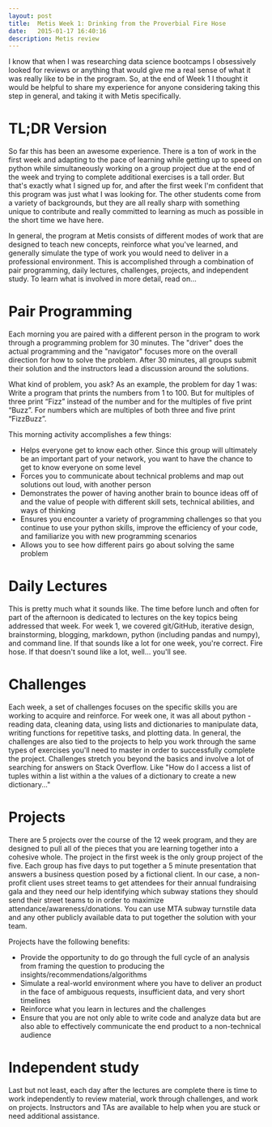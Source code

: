 ```yaml
---
layout: post
title:  Metis Week 1: Drinking from the Proverbial Fire Hose
date:   2015-01-17 16:40:16
description: Metis review
---
```


I know that when I was researching data science bootcamps I obsessively looked for reviews or anything that would give me a real sense of what it was really like to be in the program. So, at the end of Week 1 I thought it would be helpful to share my experience for anyone considering taking this step in general, and taking it with Metis specifically.

# TL;DR Version

So far this has been an awesome experience. There is a ton of work in the first week and adapting to the pace of learning while getting up to speed on python while simultaneously working on a group project due at the end of the week and trying to complete additional exercises is a tall order. But that's exactly what I signed up for, and after the first week I'm confident that this program was just what I was looking for. The other students come from a variety of backgrounds, but they are all really sharp with something unique to contribute and really committed to learning as much as possible in the short time we have here.

In general, the program at Metis consists of different modes of work that are designed to teach new concepts, reinforce what you've learned, and generally simulate the type of work you would need to deliver in a professional environment. This is accomplished through a combination of pair programming, daily lectures, challenges, projects, and independent study. To learn what is involved in more detail, read on...

# Pair Programming

Each morning you are paired with a different person in the program to work through a programming problem for 30 minutes. The "driver" does the actual programming and the "navigator" focuses more on the overall direction for how to solve the problem. After 30 minutes, all groups submit their solution and the instructors lead a discussion around the solutions.

What kind of problem, you ask? As an example, the problem for day 1 was: Write a program that prints the numbers from 1 to 100. But for multiples of three print “Fizz” instead of the number and for the multiples of five print “Buzz”. For numbers which are multiples of both three and five print “FizzBuzz”.

This morning activity accomplishes a few things:
* Helps everyone get to know each other. Since this group will ultimately be an important part of your network, you want to have the chance to get to know everyone on some level
* Forces you to communicate about technical problems and map out solutions out loud, with another person
* Demonstrates the power of having another brain to bounce ideas off of and the value of people with different skill sets, technical abilities, and ways of thinking
* Ensures you encounter a variety of programming challenges so that you continue to use your python skills, improve the efficiency of your code, and familiarize you with new programming scenarios
* Allows you to see how different pairs go about solving the same problem

# Daily Lectures

This is pretty much what it sounds like. The time before lunch and often for part of the afternoon is dedicated to lectures on the key topics being addressed that week. For week 1, we covered git/GitHub, iterative design, brainstorming, blogging, markdown, python (including pandas and numpy), and command line. If that sounds like a lot for one week, you're correct. Fire hose. If that doesn't sound like a lot, well... you'll see.

# Challenges

Each week, a set of challenges focuses on the specific skills you are working to acquire and reinforce. For week one, it was all about python - reading data, cleaning data, using lists and dictionaries to manipulate data, writing functions for repetitive tasks, and plotting data. In general, the challenges are also tied to the projects to help you work through the same types of exercises you'll need to master in order to successfully complete the project. Challenges stretch you beyond the basics and involve a lot of searching for answers on Stack Overflow. Like "How do I access a list of tuples within a list within a the values of a dictionary to create a new dictionary..."

# Projects

There are 5 projects over the course of the 12 week program, and they are designed to pull all of the pieces that you are learning together into a cohesive whole. The project in the first week is the only group project of the five. Each group has five days to put together a 5 minute presentation that answers a business question posed by a fictional client. In our case, a non-profit client uses street teams to get attendees for their annual fundraising gala and they need our help identifying which subway stations they should send their street teams to in order to maximize attendance/awareness/donations. You can use MTA subway turnstile data and any other publicly available data to put together the solution with your team.

Projects have the following benefits:
* Provide the opportunity to do go through the full cycle of an analysis from framing the question to producing the insights/recommendations/algorithms 
* Simulate a real-world environment where you have to deliver an product in the face of ambiguous requests, insufficient data, and very short timelines
* Reinforce what you learn in lectures and the challenges
* Ensure that you are not only able to write code and analyze data but are also able to effectively communicate the end product to a non-technical audience

# Independent study

Last but not least, each day after the lectures are complete there is time to work independently to review material, work through challenges, and work on projects. Instructors and TAs are available to help when you are stuck or need additional assistance.